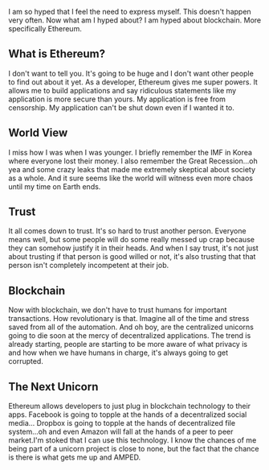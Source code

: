 I am so hyped that I feel the need to express myself. This doesn't happen very
often. Now what am I hyped about? I am hyped about blockchain. More specifically
Ethereum.

## What is Ethereum?

I don't want to tell you. It's going to be huge and I don't want other people to
find out about it yet. As a developer, Ethereum gives me super powers. It allows
me to build applications and say ridiculous statements like my application is
more secure than yours. My application is free from censorship. My application
can't be shut down even if I wanted it to.

## World View

I miss how I was when I was younger. I briefly remember the IMF in Korea where
everyone lost their money. I also remember the Great Recession...oh yea and some
crazy leaks that made me extremely skeptical about society as a whole. And it
sure seems like the world will witness even more chaos until my time on Earth
ends.

## Trust

It all comes down to trust. It's so hard to trust another person. Everyone means
well, but some people will do some really messed up crap because they can
somehow justify it in their heads. And when I say trust, it's not just about
trusting if that person is good willed or not, it's also trusting that that
person isn't completely incompetent at their job.

## Blockchain

Now with blockchain, we don't have to trust humans for important transactions.
How revolutionary is that. Imagine all of the time and stress saved from all of
the automation. And oh boy, are the centralized unicorns going to die soon at
the mercy of decentralized applications. The trend is already starting, people
are starting to be more aware of what privacy is and how when we have humans in
charge, it's always going to get corrupted.

## The Next Unicorn

Ethereum allows developers to just plug in blockchain technology to their apps.
Facebook is going to topple at the hands of a decentralized social media...
Dropbox is going to topple at the hands of decentralized file system...oh and
even Amazon will fall at the hands of a peer to peer market.I'm stoked that I
can use this technology. I know the chances of me being part of a unicorn
project is close to none, but the fact that the chance is there is what gets me
up and AMPED.
